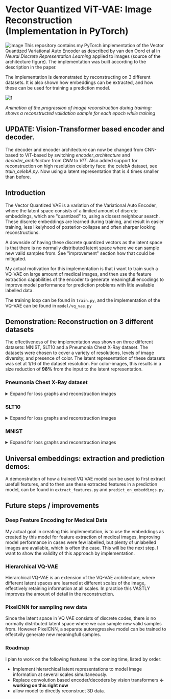# Vector Quantized ViT-VAE: Image Reconstruction <br>(Implementation in PyTorch)
![image](https://github.com/user-attachments/assets/c1edc415-37a4-4754-8d35-b621ed789870)
This repository contains my PyTorch implementation of the Vector Quantized Variational Auto Encoder as described by van den Oord et al in *Neural Discrete Representation Learning* applied to images (source of the architecture figure). The implementation was built according to the description in the paper. 

The implementation is demonstrated by reconstructing on 3 different datasets. It is also shown how embeddings can be extracted, and how these can be used for training a prediction model.

![1](https://github.com/user-attachments/assets/17848f6f-7924-42a2-926e-cc9e13c6a03e)

*Animation of the progression of image reconstruction during training: shows a reconstructed validation sample for each epoch while training*

## UPDATE: Vision-Transformer based encoder and decoder.
The decoder and encoder architecture can now be changed from CNN-based to ViT-based by switching *encoder_architecture* and *decoder_architecture* from *CNN* to *VIT*. Also added support for reconstruction on high resolution celebrity face: the celebA dataset, see *train_celebA.py*. Now using a latent representation that is 4 times smaller than before.
  
## Introduction
The Vector Quantized VAE is a variation of the Variational Auto Encoder, where the latent space consists of a limited amount of discrete embeddings, which are "quantized" to, using a closest neighbour search. These discrete embeddings are learned during training, and result in easier training, less likelyhood of posterior-collapse and often sharper looking reconstructions.


A downside of having these discrete quantized vectors as the latent space is that there is no normally distributed latent space where we can sample new valid samples from. See "improvement" section how that could be mitigated.

My actual motivation for this implementation is that i want to train such a VQ-VAE on large amount of medical images, and then use the feature extraction capabilities of the encoder to generate meaningfull encodings to improve model performance for prediction problems with litle available labelled data.

The training loop can be found in `train.py`, and the implementation of the VQ-VAE can be found in `model/vq_vae.py`


## Demonstration: Reconstruction on 3 different datasets
The effectiveness of the implementation was shown on three different datasets: MNIST, SLT10 and a Pneumonia Chest X-Ray dataset. The datasets were chosen to cover a variety of resolutions, levels of image diversity, and presence of color. The latent representation of these datasets was set at 1/16 of the dataset resolution. For color-images, this results in a size reduction of **98%** from the input to the latent representation.

### Pneumonia Chest X-Ray dataset
<details>
<summary> Expand for loss graphs and reconstruction images</summary>

The following results were obtained on the dataset as publised in (*Identifying Medical Diagnoses and Treatable Diseases by Image-Based Deep Learning*
Kermany, Daniel S. et al.) The dataset contains a total of 5,863 images, with a resolution of 256x256, where each image is labelled with the presence or abscence of Pneumonia. see `train_x_ray.py` for the used script and hyperparameters.

#### X-Ray: Validation Reconstruction

<img src="figures/xray.png" width="700">

![alt text](figures/xray_loss.png)
</details>


### SLT10

<details>
<summary> Expand for loss graphs and reconstruction images</summary>

The STL-10 dataset is an image recognition dataset for developing unsupervised feature learning, were a very large set of unlabeled examples is provided with a resolution of 96x96. see `train_SLT10.py` for the used script and hyperparameters.

#### SLT10: Validation Reconstruction
<img src="figures/slt10.png" width="700">

![alt text](figures/slt10_loss.png)

</details>

### MNIST

<details>
<summary> Expand for loss graphs and reconstruction images</summary>

MNIST is handwritten digit recognition dataset containing 70,000 grayscale images of handwritten digits, sized 28x28 pixels. see `train_MNIST.py` for the used script and hyperparameters.

<img src="figures/mnist.png" width="700">

![alt text](figures/mnist_loss.png)

</details>

## Universal embeddings: extraction and prediction demos:
A demonstration of how a trained VQ VAE model can be used to first extract usefull features, and to then use these extracted features in a prediction model, can be found in `extract_features.py` and `predict_on_embeddings.py`.

## Future steps / improvements

### Deep Feature Encoding for Medical Data
  My actual goal in creating this implementation, is to use the embeddings as created by this model for feature extraction of medical images, improving model performance in cases were few labelled, but plenty of unlabelled images are available, which is often the case. This will be the next step. I want to show the validity of this approach by implementation.

### Hierarchical VQ-VAE
Hierarchical VQ-VAE is an extension of the VQ-VAE architecture, where different latent spaces are learned at different scales of the image, effectively retaining information at all scales. In practice this VASTLY improves the amount of detail in the reconstruction.

### PixelCNN for sampling new data
Since the latent space in VQ VAE consists of discrete codes, there is no normally distributed latent space where we can sample new valid samples from. However PixelCNN, a separate autoregressive model can be trained to effectvily generate new meaningfull samples.

### Roadmap
I plan to work on the following features in the coming time, listed by order:
- Implement hierarchical latent representations to model image information at several scales simultaneously.
- Replace convolution based encoder/decoders by vision transformers **<- working on this right now**
- allow model to directly reconstruct 3D data.


